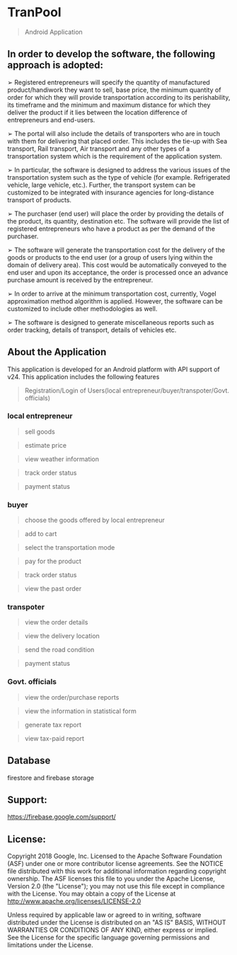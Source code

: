 # TranPool         
> Android Application




## In order to develop the software, the following approach is adopted:

➢ Registered entrepreneurs will specify the quantity of manufactured product/handiwork they want to sell, base price, the minimum quantity of order for which they will provide transportation according to its perishability, its timeframe and the minimum and maximum distance for which they deliver the product if it lies between the location difference of entrepreneurs and end-users.

➢ The portal will also include the details of transporters who are in touch with them for delivering that placed order. This includes the tie-up with Sea transport, Rail transport, Air transport and any other types of a transportation system which is the requirement of the application system.

➢ In particular, the software is designed to address the various issues of the transportation system such as the type of vehicle (for example. Refrigerated vehicle, large vehicle, etc.). Further, the transport system can be customized to be integrated with insurance agencies for long-distance transport of products.

➢ The purchaser (end user) will place the order by providing the details of the product, its quantity, destination etc. The software will provide the list of registered entrepreneurs who have a product as per the demand of the purchaser.

➢ The software will generate the transportation cost for the delivery of the goods or products to the end user (or a group of users lying within the domain of delivery area). This cost would be automatically conveyed to the end user and upon its acceptance, the order is processed once an advance purchase amount is received by the entrepreneur.

➢ In order to arrive at the minimum transportation cost, currently, Vogel approximation method algorithm is applied. However, the software can be customized to include other methodologies as well.

➢ The software is designed to generate miscellaneous reports such as order tracking, details of transport, details of vehicles etc.

## About the Application

This application is developed for an Android platform with API support of v24. This application includes the following features

>Registration/Login of Users(local entrepreneur/buyer/transpoter/Govt. officials)

### local entrepreneur

> sell goods

> estimate price

> view weather information

> track order status 

> payment status

### buyer

> choose the goods offered by local entrepreneur

> add to cart

> select the transportation mode

> pay for the product 

> track order status

> view the past order

### transpoter

> view the order details 

> view the delivery location

> send the road condition

> payment status

### Govt. officials

> view the order/purchase reports

> view the information in statistical form

> generate tax report

> view tax-paid report

## Database 
firestore and firebase storage 

## Support:

https://firebase.google.com/support/

## License:

Copyright 2018 Google, Inc.
Licensed to the Apache Software Foundation (ASF) under one or more contributor license agreements. See the NOTICE file distributed with this work for additional information regarding copyright ownership. The ASF licenses this file to you under the Apache License, Version 2.0 (the "License"); you may not use this file except in compliance with the License. You may obtain a copy of the License at
http://www.apache.org/licenses/LICENSE-2.0

Unless required by applicable law or agreed to in writing, software distributed under the License is distributed on an "AS IS" BASIS, WITHOUT WARRANTIES OR CONDITIONS OF ANY KIND, either express or implied. See the License for the specific language governing permissions and limitations under the License.

